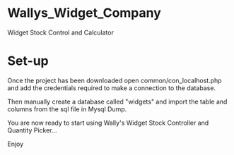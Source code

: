 Wallys_Widget_Company
=====================

Widget Stock Control  and Calculator

Set-up
======
Once the project has been downloaded open common/con_localhost.php and add the credentials required to make
a connection to the database.

Then manually create a database called "widgets" and import the table and columns from the sql file in Mysql Dump.


You are now ready to start using Wally's Widget Stock Controller and Quantity Picker...

Enjoy
